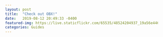 ```yaml
---
layout: post
title:  "Check out OBX!"
date:   2019-08-12 20:49:33 -0400
featured-img: https://live.staticflickr.com/65535/48524204937_19a56e446d_b.jpg
categories: Guides
---
```


